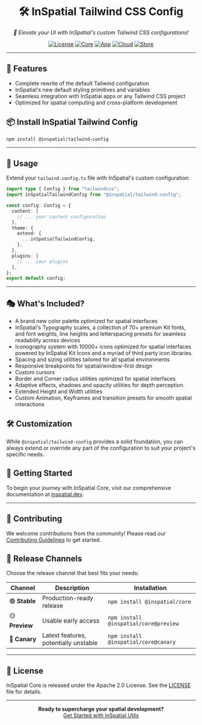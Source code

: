 <div align="center">
  <!-- <img src="https://your-image-url.com/inspatial-logo.png" alt="InSpatial Core Logo" width="200"/> -->

# 🛠️ InSpatial Tailwind CSS Config

_🎨 Elevate your UI with InSpatial's custom Tailwind CSS configurations!_

[![License](https://img.shields.io/badge/license-Apache%202.0-blue.svg)](https://opensource.org/licenses/Apache-2.0)
[![Core](https://img.shields.io/badge/core-inspatial.dev-brightgreen.svg)](https://www.inspatial.dev)
[![App](https://img.shields.io/badge/app-inspatial.app-purple.svg)](https://www.inspatial.app)
[![Cloud](https://img.shields.io/badge/cloud-inspatial.cloud-yellow.svg)](https://www.inspatial.cloud)
[![Store](https://img.shields.io/badge/store-inspatial.store-red.svg)](https://www.inspatial.store)

</div>

---

## 🚀 Features

- Complete rewrite of the default Tailwind configuration
- InSpatial's new default styling primitives and variables
- Seamless integration with InSpatial apps or any Tailwind CSS project
- Optimized for spatial computing and cross-platform development

## 📦 Install InSpatial Tailwind Config

```bash
npm install @inspatial/tailwind-config
```

---

## 🔧 Usage

Extend your `tailwind.config.ts` file with InSpatial's custom configuration:

```ts
import type { Config } from "tailwindcss";
import inSpatialTailwindConfig from "@inspatial/tailwind-config";

const config: Config = {
  content: [
    // ... your content configuration
  ],
  theme: {
    extend: {
      ...inSpatialTailwindConfig,
    },
  },
  plugins: [
    // ... your plugins
  ],
};
export default config;
```

---

## 🎭 What's Included?

- A brand new color palette optimized for spatial interfaces
- InSpatial's Typography scales, a collection of 70+ premium Kit fonts, and font weights, line heights and letterspacing presets for seamless readability across devices
- Iconography system with 10000+ icons optimized for spatial interfaces powered by InSpatial Kit Icons and a myriad of third party icon libraries.
- Spacing and sizing utilities tailored for all spatial environments
- Responsive breakpoints for spatial/window-first design
- Custom cursors
- Border and Corner radius utilities optimized for spatial interfaces
- Adaptive effects, shadows and opacity utilities for depth perception.
- Extended Height and Width utilities
- Custom Animation, Keyframes and transition presets for smooth spatial interactions

## 🛠 Customization

While `@inspatial/tailwind-config` provides a solid foundation, you can always extend or override any part of the configuration to suit your project's specific needs.

## 🚀 Getting Started

To begin your journey with InSpatial Core, visit our comprehensive documentation at [inspatial.dev](https://www.inspatial.dev).

---

## 🤝 Contributing

We welcome contributions from the community! Please read our [Contributing Guidelines](CONTRIBUTING.md) to get started.

## 🚀 Release Channels

Choose the release channel that best fits your needs:

| Channel        | Description                           | Installation                          |
| -------------- | ------------------------------------- | ------------------------------------- |
| 🟢 **Stable**  | Production-ready release              | `npm install @inspatial/core`         |
| 🟡 **Preview** | Usable early access                   | `npm install @inspatial/core@preview` |
| 🔴 **Canary**  | Latest features, potentially unstable | `npm install @inspatial/core@canary`  |

---

## 📄 License

InSpatial Core is released under the Apache 2.0 License. See the [LICENSE](LICENSE) file for details.

---

<div align="center">
  <strong>Ready to supercharge your spatial development?</strong>
  <br>
  <a href="https://www.inspatial.dev">Get Started with InSpatial Utils</a>
</div>
